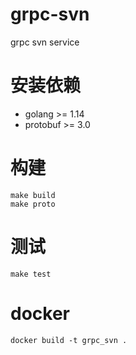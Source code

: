 # grpc-svn
grpc svn service

# 安装依赖
- golang >= 1.14
- protobuf >= 3.0

# 构建
```
make build
make proto
```

# 测试
```
make test
```

# docker
```
docker build -t grpc_svn .
```